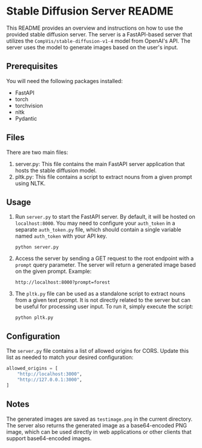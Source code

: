 # Stable Diffusion Server README

This README provides an overview and instructions on how to use the provided stable diffusion server. The server is a FastAPI-based server that utilizes the `CompVis/stable-diffusion-v1-4` model from OpenAI's API. The server uses the model to generate images based on the user's input.

## Prerequisites

You will need the following packages installed:

- FastAPI
- torch
- torchvision
- nltk
- Pydantic

## Files

There are two main files:

1. server.py: This file contains the main FastAPI server application that hosts the stable diffusion model.
2. pltk.py: This file contains a script to extract nouns from a given prompt using NLTK.

## Usage

1. Run `server.py` to start the FastAPI server. By default, it will be hosted on `localhost:8000`. You may need to configure your `auth_token` in a separate `auth_token.py` file, which should contain a single variable named `auth_token` with your API key.
   
   ```
   python server.py
   ```

2. Access the server by sending a GET request to the root endpoint with a `prompt` query parameter. The server will return a generated image based on the given prompt. Example:

   ```
   http://localhost:8000?prompt=forest
   ```

3. The `pltk.py` file can be used as a standalone script to extract nouns from a given text prompt. It is not directly related to the server but can be useful for processing user input. To run it, simply execute the script:

   ```
   python pltk.py
   ```

## Configuration

The `server.py` file contains a list of allowed origins for CORS. Update this list as needed to match your desired configuration:

```python
allowed_origins = [
    "http://localhost:3000",  
    "http://127.0.0.1:3000",
]
```

## Notes

The generated images are saved as `testimage.png` in the current directory. The server also returns the generated image as a base64-encoded PNG image, which can be used directly in web applications or other clients that support base64-encoded images.